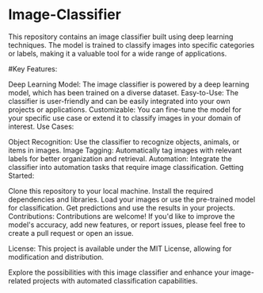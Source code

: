 # Image-Classifier

This repository contains an image classifier built using deep learning techniques. The model is trained to classify images into specific categories or labels, making it a valuable tool for a wide range of applications.

#Key Features:

Deep Learning Model: The image classifier is powered by a deep learning model, which has been trained on a diverse dataset.
Easy-to-Use: The classifier is user-friendly and can be easily integrated into your own projects or applications.
Customizable: You can fine-tune the model for your specific use case or extend it to classify images in your domain of interest.
Use Cases:

Object Recognition: Use the classifier to recognize objects, animals, or items in images.
Image Tagging: Automatically tag images with relevant labels for better organization and retrieval.
Automation: Integrate the classifier into automation tasks that require image classification.
Getting Started:

Clone this repository to your local machine.
Install the required dependencies and libraries.
Load your images or use the pre-trained model for classification.
Get predictions and use the results in your projects.
Contributions:
Contributions are welcome! If you'd like to improve the model's accuracy, add new features, or report issues, please feel free to create a pull request or open an issue.

License:
This project is available under the MIT License, allowing for modification and distribution.

Explore the possibilities with this image classifier and enhance your image-related projects with automated classification capabilities.
